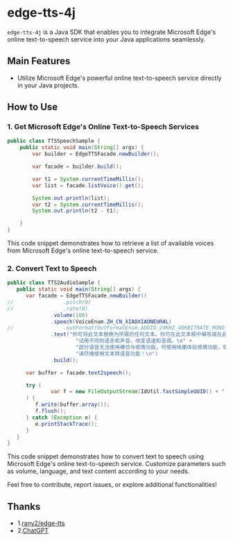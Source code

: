 
# edge-tts-4j

`edge-tts-4j` is a Java SDK that enables you to integrate Microsoft Edge's online text-to-speech service into your Java applications seamlessly.

## Main Features

-   Utilize Microsoft Edge's powerful online text-to-speech service directly in your Java projects.

## How to Use

### 1. Get Microsoft Edge's Online Text-to-Speech Services

```java
public class TTSSpeechSample {
    public static void main(String[] args) {
        var builder = EdgeTTSFacade.newBuilder();

        var facade = builder.build();

        var t1 = System.currentTimeMillis();
        var list = facade.listVoice().get();

        System.out.println(list);
        var t2 = System.currentTimeMillis();
        System.out.println(t2 - t1);

    }
}

```
This code snippet demonstrates how to retrieve a list of available voices from Microsoft Edge's online text-to-speech service.

### 2. Convert Text to Speech

```java
public class TTS2AudioSample {
   public static void main(String[] args) {
      var facade = EdgeTTSFacade.newBuilder()
//                .pitch(0)
//                .rate(0)
              .volume(100)
              .speech(VoiceEnum.ZH_CN_XIAOXIAONEURAL)
//                .outFormat(OutFormatEnum.AUDIO_24KHZ_48KBITRATE_MONO_MP3)
              .text("你可将此文本替换为所需的任何文本。你可在此文本框中编写或在此处粘贴你自己的文本。\n" +
                      "试用不同的语言和声音。改变语速和音调。\n" +
                      "部分语音无法使用模仿与感情功能，可使用晓墨体验感情功能，使用晓晓体验模仿功能。\n" +
                      "请尽情使用文本转语音功能！\n")
              .build();

      var buffer = facade.text2speech();

      try (
              var f = new FileOutputStream(IdUtil.fastSimpleUUID() + ".mp3")
      ) {
         f.write(buffer.array());
         f.flush();
      } catch (Exception e) {
         e.printStackTrace();
      }
   }
}
```
This code snippet demonstrates how to convert text to speech using Microsoft Edge's online text-to-speech service. Customize parameters such as volume, language, and text content according to your needs.

Feel free to contribute, report issues, or explore additional functionalities!

## Thanks
- 1.[rany2/edge-tts](https://github.com/rany2/edge-tts)
- 2.[ChatGPT](https://chat.openai.com/)